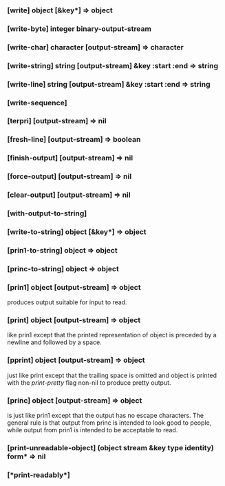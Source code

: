 ### [write] object \[&key\*\] => object

### [write-byte] integer binary-output-stream

### [write-char] character \[output-stream\] => character

### [write-string] string \[output-stream\] &key :start :end => string

### [write-line] string \[output-stream\] &key :start :end => string

### [write-sequence]

### [terpri] \[output-stream\] => nil

### [fresh-line] \[output-stream\] => boolean

### [finish-output] \[output-stream\] => nil

### [force-output] \[output-stream\] => nil

### [clear-output] \[output-stream\] => nil

### [with-output-to-string]

### [write-to-string] object \[&key\*\] => object

### [prin1-to-string] object => object

### [princ-to-string] object => object

### [prin1] object \[output-stream\] => object

produces output suitable for input to read.

### [print] object \[output-stream\] => object

like prin1 except that the printed representation of object
is preceded by a newline and followed by a space.

### [pprint] object \[output-stream\] => object

just like print except that the trailing space is omitted
and object is printed with the *print-pretty* flag non-nil
to produce pretty output.

### [princ] object \[output-stream\] => object

is just like prin1 except that the output has no escape
characters. The general rule is that output from princ is
intended to look good to people, while output from prin1 is
intended to be acceptable to read.

### [print-unreadable-object] \(object stream &key type identity\) form\* => nil

### [\*print-readably\*]

